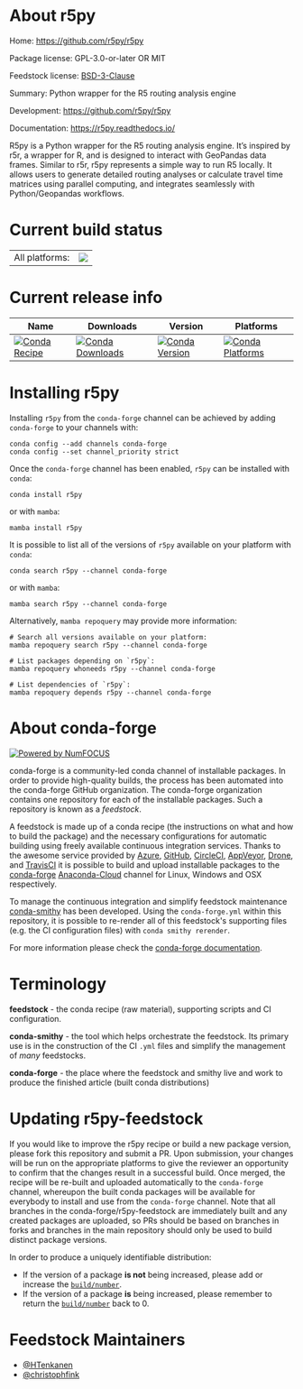 About r5py
==========

Home: https://github.com/r5py/r5py

Package license: GPL-3.0-or-later OR MIT

Feedstock license: [BSD-3-Clause](https://github.com/conda-forge/r5py-feedstock/blob/main/LICENSE.txt)

Summary: Python wrapper for the R5 routing analysis engine

Development: https://github.com/r5py/r5py

Documentation: https://r5py.readthedocs.io/

R5py is a Python wrapper for the R5 routing analysis engine. It’s inspired by r5r, a wrapper for R, and is designed to interact with GeoPandas data frames.
Similar to r5r, r5py represents a simple way to run R5 locally. It allows users to generate detailed routing analyses or calculate
travel time matrices using parallel computing, and integrates seamlessly with Python/Geopandas workflows.


Current build status
====================


<table><tr><td>All platforms:</td>
    <td>
      <a href="https://dev.azure.com/conda-forge/feedstock-builds/_build/latest?definitionId=16189&branchName=main">
        <img src="https://dev.azure.com/conda-forge/feedstock-builds/_apis/build/status/r5py-feedstock?branchName=main">
      </a>
    </td>
  </tr>
</table>

Current release info
====================

| Name | Downloads | Version | Platforms |
| --- | --- | --- | --- |
| [![Conda Recipe](https://img.shields.io/badge/recipe-r5py-green.svg)](https://anaconda.org/conda-forge/r5py) | [![Conda Downloads](https://img.shields.io/conda/dn/conda-forge/r5py.svg)](https://anaconda.org/conda-forge/r5py) | [![Conda Version](https://img.shields.io/conda/vn/conda-forge/r5py.svg)](https://anaconda.org/conda-forge/r5py) | [![Conda Platforms](https://img.shields.io/conda/pn/conda-forge/r5py.svg)](https://anaconda.org/conda-forge/r5py) |

Installing r5py
===============

Installing `r5py` from the `conda-forge` channel can be achieved by adding `conda-forge` to your channels with:

```
conda config --add channels conda-forge
conda config --set channel_priority strict
```

Once the `conda-forge` channel has been enabled, `r5py` can be installed with `conda`:

```
conda install r5py
```

or with `mamba`:

```
mamba install r5py
```

It is possible to list all of the versions of `r5py` available on your platform with `conda`:

```
conda search r5py --channel conda-forge
```

or with `mamba`:

```
mamba search r5py --channel conda-forge
```

Alternatively, `mamba repoquery` may provide more information:

```
# Search all versions available on your platform:
mamba repoquery search r5py --channel conda-forge

# List packages depending on `r5py`:
mamba repoquery whoneeds r5py --channel conda-forge

# List dependencies of `r5py`:
mamba repoquery depends r5py --channel conda-forge
```


About conda-forge
=================

[![Powered by
NumFOCUS](https://img.shields.io/badge/powered%20by-NumFOCUS-orange.svg?style=flat&colorA=E1523D&colorB=007D8A)](https://numfocus.org)

conda-forge is a community-led conda channel of installable packages.
In order to provide high-quality builds, the process has been automated into the
conda-forge GitHub organization. The conda-forge organization contains one repository
for each of the installable packages. Such a repository is known as a *feedstock*.

A feedstock is made up of a conda recipe (the instructions on what and how to build
the package) and the necessary configurations for automatic building using freely
available continuous integration services. Thanks to the awesome service provided by
[Azure](https://azure.microsoft.com/en-us/services/devops/), [GitHub](https://github.com/),
[CircleCI](https://circleci.com/), [AppVeyor](https://www.appveyor.com/),
[Drone](https://cloud.drone.io/welcome), and [TravisCI](https://travis-ci.com/)
it is possible to build and upload installable packages to the
[conda-forge](https://anaconda.org/conda-forge) [Anaconda-Cloud](https://anaconda.org/)
channel for Linux, Windows and OSX respectively.

To manage the continuous integration and simplify feedstock maintenance
[conda-smithy](https://github.com/conda-forge/conda-smithy) has been developed.
Using the ``conda-forge.yml`` within this repository, it is possible to re-render all of
this feedstock's supporting files (e.g. the CI configuration files) with ``conda smithy rerender``.

For more information please check the [conda-forge documentation](https://conda-forge.org/docs/).

Terminology
===========

**feedstock** - the conda recipe (raw material), supporting scripts and CI configuration.

**conda-smithy** - the tool which helps orchestrate the feedstock.
                   Its primary use is in the construction of the CI ``.yml`` files
                   and simplify the management of *many* feedstocks.

**conda-forge** - the place where the feedstock and smithy live and work to
                  produce the finished article (built conda distributions)


Updating r5py-feedstock
=======================

If you would like to improve the r5py recipe or build a new
package version, please fork this repository and submit a PR. Upon submission,
your changes will be run on the appropriate platforms to give the reviewer an
opportunity to confirm that the changes result in a successful build. Once
merged, the recipe will be re-built and uploaded automatically to the
`conda-forge` channel, whereupon the built conda packages will be available for
everybody to install and use from the `conda-forge` channel.
Note that all branches in the conda-forge/r5py-feedstock are
immediately built and any created packages are uploaded, so PRs should be based
on branches in forks and branches in the main repository should only be used to
build distinct package versions.

In order to produce a uniquely identifiable distribution:
 * If the version of a package **is not** being increased, please add or increase
   the [``build/number``](https://docs.conda.io/projects/conda-build/en/latest/resources/define-metadata.html#build-number-and-string).
 * If the version of a package **is** being increased, please remember to return
   the [``build/number``](https://docs.conda.io/projects/conda-build/en/latest/resources/define-metadata.html#build-number-and-string)
   back to 0.

Feedstock Maintainers
=====================

* [@HTenkanen](https://github.com/HTenkanen/)
* [@christophfink](https://github.com/christophfink/)

